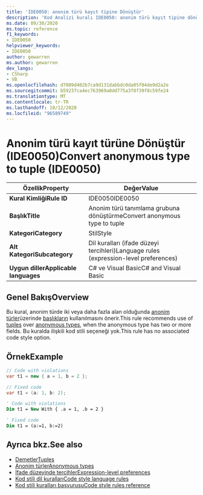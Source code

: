 ```yaml
---
title: 'IDE0050: anonim türü kayıt tipine Dönüştür'
description: 'Kod Analizi kuralı IDE0050: anonim türü kayıt tipine dönüştürme hakkında bilgi edinin'
ms.date: 09/30/2020
ms.topic: reference
f1_keywords:
- IDE0050
helpviewer_keywords:
- IDE0050
author: gewarren
ms.author: gewarren
dev_langs:
- CSharp
- VB
ms.openlocfilehash: d7089d402b7ca9d131dabbdc0da05f04de9d2a2e
ms.sourcegitcommit: b59237ca4ec763969a0dd775a3f8f39f8c59fe24
ms.translationtype: MT
ms.contentlocale: tr-TR
ms.lasthandoff: 10/12/2020
ms.locfileid: "96589749"
---
```

# <a name="convert-anonymous-type-to-tuple-ide0050"></a><span data-ttu-id="4f77f-103">Anonim türü kayıt türüne Dönüştür (IDE0050)</span><span class="sxs-lookup"><span data-stu-id="4f77f-103">Convert anonymous type to tuple (IDE0050)</span></span>

|<span data-ttu-id="4f77f-104">Özellik</span><span class="sxs-lookup"><span data-stu-id="4f77f-104">Property</span></span>|<span data-ttu-id="4f77f-105">Değer</span><span class="sxs-lookup"><span data-stu-id="4f77f-105">Value</span></span>|
|-|-|
| <span data-ttu-id="4f77f-106">**Kural Kimliği**</span><span class="sxs-lookup"><span data-stu-id="4f77f-106">**Rule ID**</span></span> | <span data-ttu-id="4f77f-107">IDE0050</span><span class="sxs-lookup"><span data-stu-id="4f77f-107">IDE0050</span></span> |
| <span data-ttu-id="4f77f-108">**Başlık**</span><span class="sxs-lookup"><span data-stu-id="4f77f-108">**Title**</span></span> | <span data-ttu-id="4f77f-109">Anonim türü tanımlama grubuna dönüştürme</span><span class="sxs-lookup"><span data-stu-id="4f77f-109">Convert anonymous type to tuple</span></span> |
| <span data-ttu-id="4f77f-110">**Kategori**</span><span class="sxs-lookup"><span data-stu-id="4f77f-110">**Category**</span></span> | <span data-ttu-id="4f77f-111">Stil</span><span class="sxs-lookup"><span data-stu-id="4f77f-111">Style</span></span> |
| <span data-ttu-id="4f77f-112">**Alt Kategori**</span><span class="sxs-lookup"><span data-stu-id="4f77f-112">**Subcategory**</span></span> | <span data-ttu-id="4f77f-113">Dil kuralları (ifade düzeyi tercihleri)</span><span class="sxs-lookup"><span data-stu-id="4f77f-113">Language rules (expression-level preferences)</span></span> |
| <span data-ttu-id="4f77f-114">**Uygun diller**</span><span class="sxs-lookup"><span data-stu-id="4f77f-114">**Applicable languages**</span></span> | <span data-ttu-id="4f77f-115">C# ve Visual Basic</span><span class="sxs-lookup"><span data-stu-id="4f77f-115">C# and Visual Basic</span></span> |

## <a name="overview"></a><span data-ttu-id="4f77f-116">Genel Bakış</span><span class="sxs-lookup"><span data-stu-id="4f77f-116">Overview</span></span>

<span data-ttu-id="4f77f-117">Bu kural, anonim türde iki veya daha fazla alan olduğunda [anonim türler](../../../csharp/programming-guide/classes-and-structs/anonymous-types.md)üzerinde [başlıkların](../../../csharp/language-reference/builtin-types/value-tuples.md) kullanılmasını önerir.</span><span class="sxs-lookup"><span data-stu-id="4f77f-117">This rule recommends use of [tuples](../../../csharp/language-reference/builtin-types/value-tuples.md) over [anonymous types](../../../csharp/programming-guide/classes-and-structs/anonymous-types.md), when the anonymous type has two or more fields.</span></span> <span data-ttu-id="4f77f-118">Bu kuralda ilişkili kod stili seçeneği yok.</span><span class="sxs-lookup"><span data-stu-id="4f77f-118">This rule has no associated code style option.</span></span>

## <a name="example"></a><span data-ttu-id="4f77f-119">Örnek</span><span class="sxs-lookup"><span data-stu-id="4f77f-119">Example</span></span>

```csharp
// Code with violations
var t1 = new { a = 1, b = 2 };

// Fixed code
var t1 = (a: 1, b: 2);
```

```vb
' Code with violations
Dim t1 = New With { .a = 1, .b = 2 }

' Fixed code
Dim t1 = (a:=1, b:=2)
```

## <a name="see-also"></a><span data-ttu-id="4f77f-120">Ayrıca bkz.</span><span class="sxs-lookup"><span data-stu-id="4f77f-120">See also</span></span>

- [<span data-ttu-id="4f77f-121">Demetler</span><span class="sxs-lookup"><span data-stu-id="4f77f-121">Tuples</span></span>](../../../csharp/language-reference/builtin-types/value-tuples.md)
- [<span data-ttu-id="4f77f-122">Anonim türler</span><span class="sxs-lookup"><span data-stu-id="4f77f-122">Anonymous types</span></span>](../../../csharp/programming-guide/classes-and-structs/anonymous-types.md)
- [<span data-ttu-id="4f77f-123">İfade düzeyinde tercihler</span><span class="sxs-lookup"><span data-stu-id="4f77f-123">Expression-level preferences</span></span>](expression-level-preferences.md)
- [<span data-ttu-id="4f77f-124">Kod stili dil kuralları</span><span class="sxs-lookup"><span data-stu-id="4f77f-124">Code style language rules</span></span>](language-rules.md)
- [<span data-ttu-id="4f77f-125">Kod stili kuralları başvurusu</span><span class="sxs-lookup"><span data-stu-id="4f77f-125">Code style rules reference</span></span>](index.md)
